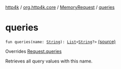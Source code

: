 [http4k](../../index.md) / [org.http4k.core](../index.md) / [MemoryRequest](index.md) / [queries](./queries.md)

# queries

`fun queries(name: `[`String`](https://kotlinlang.org/api/latest/jvm/stdlib/kotlin/-string/index.html)`): `[`List`](https://kotlinlang.org/api/latest/jvm/stdlib/kotlin.collections/-list/index.html)`<`[`String`](https://kotlinlang.org/api/latest/jvm/stdlib/kotlin/-string/index.html)`?>` [(source)](https://github.com/http4k/http4k/blob/master/http4k-core/src/main/kotlin/org/http4k/core/http.kt#L226)

Overrides [Request.queries](../-request/queries.md)

Retrieves all query values with this name.

